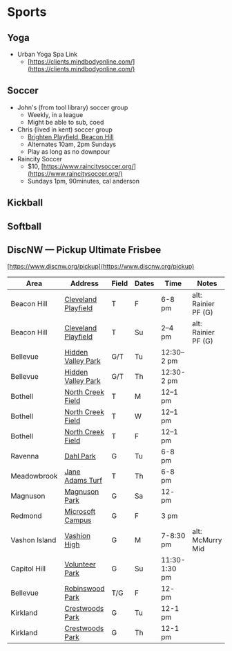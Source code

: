 # Sports

## Yoga

- Urban Yoga Spa Link
    - [https://clients.mindbodyonline.com/](https://clients.mindbodyonline.com/)

## Soccer

- John's (from tool library) soccer group
    - Weekly, in a league
    - Might be able to sub, coed
- Chris (lived in kent) soccer group 
   - [Brighten Playfield, Beacon Hill](https://maps.app.goo.gl/N5iu1F2BskYTX2es7) 
   - Alternates 10am, 2pm Sundays
   - Play as long as no downpour
- Raincity Soccer
    - $10, [https://www.raincitysoccer.org/](https://www.raincitysoccer.org/)
    - Sundays 1pm, 90minutes, cal anderson

## Kickball

## Softball

## DiscNW — Pickup Ultimate Frisbee

[https://www.discnw.org/pickup](https://www.discnw.org/pickup)

<div class="nowrap-table" markdown="1">

| Area |  Address | Field  | Dates | Time | Notes | Link |
|---|---|---|---|---|---|---|
| Beacon Hill   | [Cleveland Playfield](https://maps.app.goo.gl/Dzc3ibSg2XeT673z7) | T | F | 6-8 pm | alt: Rainier PF (G)| [Fb Page](https://www.facebook.com/groups/1629439464100350) |
| Beacon Hill   | [Cleveland Playfield](https://maps.app.goo.gl/Dzc3ibSg2XeT673z7) | T | Su | 2–4 pm | alt: Rainier PF (G) | [Fb Page](https://www.facebook.com/groups/1629439464100350) |
| Bellevue      | [Hidden Valley Park]()    | G/T | Tu | 12:30–2 pm |||
| Bellevue      | [Hidden Valley Park]()    | G/T | Th | 12:30-2 pm |||
| Bothell       | [North Creek Field]()     | T | M | 12–1 pm |||
| Bothell       | [North Creek Field]()     | T | W | 12–1 pm |||
| Bothell       | [North Creek Field]()     | T | F | 12–1 pm |||
| Ravenna       | [Dahl Park]()             | G | Tu | 6-8 pm|||
| Meadowbrook   | [Jane Adams Turf]()      | T | Th | 6-8 pm|||
| Magnuson      | [Magnuson Park]()         | G | Sa | 12- pm|||
| Redmond       | [Microsoft Campus]()      | G | F | 3 pm|||
| Vashon Island | [Vashion High]()   | G | M | 7-8:30 pm|alt: McMurry Mid  ||
| Capitol Hill  | [Volunteer Park]()                | G | Su | 11:30-1:30 pm|||
| Bellevue      | [Robinswood Park]()               | T/G | F | 12- pm|||
| Kirkland      | [Crestwoods Park]()               | G | Tu | 12-1 pm|||
| Kirkland      | [Crestwoods Park]()               | G | Th | 12-1 pm|||

</div>

